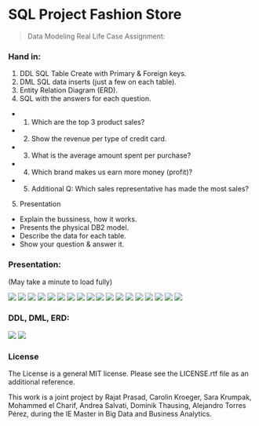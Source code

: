 # SQL Project Fashion Store

> Data Modeling Real Life Case Assignment:

### Hand in:

1. DDL SQL Table Create with Primary & Foreign keys.
2. DML SQL data inserts (just a few on each table).
3. Entity Relation Diagram (ERD).
4. SQL with the answers for each question.
  - 1) Which are the top 3 product sales?
  - 2) Show the revenue per type of credit card.
  - 3) What is the average amount spent per purchase?
  - 4) Which brand makes us earn more money (profit)?
  - 5) Additional Q: Which sales representative has made the most sales?
5. Presentation
  - Explain the bussiness, how it works.
  - Presents the physical DB2 model.
  - Describe the data for each table.
  - Show your question & answer it.

### Presentation: 
(May take a minute to load fully)

<img src="https://github.com/CaroKr000/SQL_Project-Fashion_Store/blob/master/SQL_Slides/1.0.png?raw=true" width=fill>

<img src="https://github.com/CaroKr000/SQL_Project-Fashion_Store/blob/master/SQL_Slides/2.0.png?raw=true" width=fill>

<img src="https://github.com/CaroKr000/SQL_Project-Fashion_Store/blob/master/SQL_Slides/3.0.png?raw=true" width=fill>

<img src="https://github.com/CaroKr000/SQL_Project-Fashion_Store/blob/master/SQL_Slides/4.0.png?raw=true" width=fill>

<img src="https://github.com/CaroKr000/SQL_Project-Fashion_Store/blob/master/SQL_Slides/5.0.png?raw=true" width=fill>

<img src="https://github.com/CaroKr000/SQL_Project-Fashion_Store/blob/master/SQL_Slides/6.0.png?raw=true" width=fill>

<img src="https://github.com/CaroKr000/SQL_Project-Fashion_Store/blob/master/SQL_Slides/7.0.png?raw=true" width=fill>

<img src="https://github.com/CaroKr000/SQL_Project-Fashion_Store/blob/master/SQL_Slides/8.0.png?raw=true" width=fill>

<img src="https://github.com/CaroKr000/SQL_Project-Fashion_Store/blob/master/SQL_Slides/9.0.png?raw=true" width=fill>

<img src="https://github.com/CaroKr000/SQL_Project-Fashion_Store/blob/master/SQL_Slides/10.0.png?raw=true" width=fill>

<img src="https://github.com/CaroKr000/SQL_Project-Fashion_Store/blob/master/SQL_Slides/11.0.png?raw=true" width=fill>

<img src="https://github.com/CaroKr000/SQL_Project-Fashion_Store/blob/master/SQL_Slides/12.0.png?raw=true" width=fill>

<img src="https://github.com/CaroKr000/SQL_Project-Fashion_Store/blob/master/SQL_Slides/13.0.png?raw=true" width=fill>

<img src="https://github.com/CaroKr000/SQL_Project-Fashion_Store/blob/master/SQL_Slides/14.0.png?raw=true" width=fill>

<img src="https://github.com/CaroKr000/SQL_Project-Fashion_Store/blob/master/SQL_Slides/15.0.png?raw=true" width=fill>

<img src="https://github.com/CaroKr000/SQL_Project-Fashion_Store/blob/master/SQL_Slides/16.0.png?raw=true" width=fill>

<img src="https://github.com/CaroKr000/SQL_Project-Fashion_Store/blob/master/SQL_Slides/17.0.png?raw=true" width=fill>

<img src="https://github.com/CaroKr000/SQL_Project-Fashion_Store/blob/master/SQL_Slides/18.0.png?raw=true" width=fill>

### DDL, DML, ERD:

<img src="https://github.com/CaroKr000/SQL_Project-Fashion_Store/blob/master/SQL_Pictures/SQL_1.png?raw=true" width=fill>
<img src="https://github.com/CaroKr000/SQL_Project-Fashion_Store/blob/master/SQL_Pictures/SQL_2.png?raw=true" width=fill>


### License
The License is a general MIT license. Please see the LICENSE.rtf file as an additional reference.

This work is a joint project by Rajat Prasad, Carolin Kroeger, Sara Krumpak, Mohammed el Charif, Andrea Salvati, Dominik Thausing, Alejandro Torres Pérez, during the IE Master in Big Data and Business Analytics.

